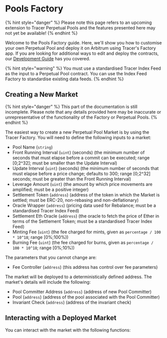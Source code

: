 # Pools Factory

{% hint style="danger" %}
Please note this page refers to an upcoming extension to Tracer Perpetual Pools and the features presented here may not yet be available!
{% endhint %}

Welcome to the Pools Factory guide. Here, we'll show you how to customise your own Perpetual Pool and deploy it on Arbitrum using Tracer's Factory app. If you are looking for additional ways to edit and deploy the contracts, our [Development Guide](../developer-resources/development-guide.md) has you covered.&#x20;

{% hint style="warning" %}
You must use a standardised Tracer Index Feed as the input to a Perpetual Pool contract. You can use the Index Feed Factory to standardise existing data feeds.
{% endhint %}

## Creating a New Market

{% hint style="danger" %}
This part of the documentation is still incomplete. Please note that any details provided here may be inaccurate or unrepresentative of the functionality of the Factory or Perpetual Pools.
{% endhint %}

The easiest way to create a new Perpetual Pool Market is by using the Tracer Factory. You will need to define the following inputs to a market:

* Pool Name (`string`)
* Front Running Interval (`uint`) (seconds) (the minimum number of seconds that must elapse before a commit can be executed; range \[0;2^32]; must be smaller than the Update Interval)
* Update Interval (`uint`) (seconds) (the minimum number of seconds that must elapse before a price change; defaults to 300; range \[0;2^32] seconds; must be greater than the Front Running Interval)
* Leverage Amount (`uint`) (the amount by which price movements are amplified; must be a positive integer)
* Settlement Token (`address`) (address of the token in which the Market is settled; must be ERC-20, non-rebasing and non-deflationary)
* Oracle Wrapper (`address`) (pricing data used for Rebalance; must be a standardised Tracer Index Feed)
* Settlement Eth Oracle (`address`) (the oracle to fetch the price of Ether in terms of the Settlement Token; must be a standardised Tracer Index Feed)
* Minting Fee (`uint`) (the fee charged for mints, given as `percentage / 100 * 10^18`; range \[0%;100%))
* Burning Fee (`uint`) (the fee charged for burns, given as `percentage / 100 * 10^18`; range \[0%;10%))

The parameters that you cannot change are:

* Fee Controller (`address`) (this address has control over fee parameters)

The market will be deployed to a deterministically defined address. The market's details will include the following:

* Pool Committer Address (`address`) (address of new Pool Committer)
* Pool (`address`) (address of the pool associated with the Pool Committer)
* Invariant Check (`address`) (address of the invariant check)

## Interacting with a Deployed Market

You can interact with the market with the following functions:

